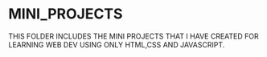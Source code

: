 # MINI_PROJECTS
THIS FOLDER INCLUDES THE MINI PROJECTS THAT I HAVE CREATED FOR LEARNING WEB DEV USING ONLY HTML,CSS AND JAVASCRIPT.
